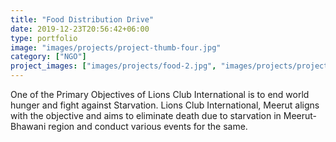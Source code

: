 ```yaml
---
title: "Food Distribution Drive"
date: 2019-12-23T20:56:42+06:00
type: portfolio
image: "images/projects/project-thumb-four.jpg"
category: ["NGO"]
project_images: ["images/projects/food-2.jpg", "images/projects/project-thumb-four.jpg"]
---
```


One of the Primary Objectives of Lions Club International is to end world hunger and fight against Starvation.
Lions Club International, Meerut aligns with the objective and aims to eliminate death due to starvation in Meerut-Bhawani region and conduct various events for the same.